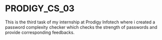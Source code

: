 # PRODIGY_CS_03
This is the third task of my internship at Prodigy Infotech where i created a password complexity checker which checks the strength of passwords and provide corresponding feedbacks.

